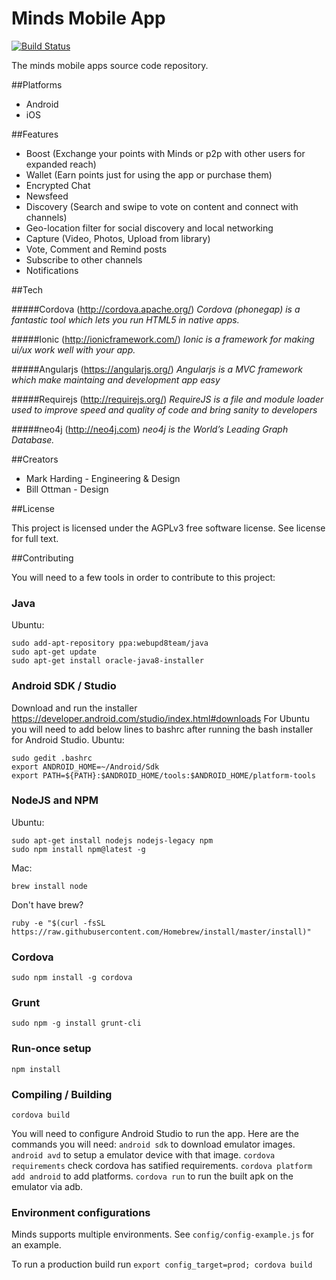Minds Mobile App
======

[![Build Status](https://magnum.travis-ci.com/Minds/mobile.svg?token=vHzWaxguqXbJqkudCFTn&branch=master)](https://magnum.travis-ci.com/Minds/mobile)

The minds mobile apps source code repository.

##Platforms
- Android
- iOS


##Features

- Boost (Exchange your points with Minds or p2p with other users for expanded reach) 
- Wallet (Earn points just for using the app or purchase them)
- Encrypted Chat 
- Newsfeed 
- Discovery (Search and swipe to vote on content and connect with channels)
- Geo-location filter for social discovery and local networking
- Capture (Video, Photos, Upload from library)
- Vote, Comment and Remind posts
- Subscribe to other channels
- Notifications

##Tech

#####Cordova (http://cordova.apache.org/)
_Cordova (phonegap) is a fantastic tool which lets you run HTML5 in native apps._

#####Ionic (http://ionicframework.com/)
_Ionic is a framework for making ui/ux work well with your app._

#####Angularjs (https://angularjs.org/)
_Angularjs is a MVC framework which make maintaing and development app easy_

#####Requirejs (http://requirejs.org/)
_RequireJS is a file and module loader used to improve speed and quality of code and bring sanity to developers_

#####neo4j (http://neo4j.com)
_neo4j is the World’s Leading Graph Database._

##Creators

- Mark Harding - Engineering & Design 
- Bill Ottman - Design

##License

This project is licensed under the AGPLv3 free software license. See license for full text. 

##Contributing

You will need to a few tools in order to contribute to this project:
### Java
Ubuntu:
```
sudo add-apt-repository ppa:webupd8team/java
sudo apt-get update
sudo apt-get install oracle-java8-installer
```

### Android SDK / Studio
Download and run the installer
https://developer.android.com/studio/index.html#downloads
For Ubuntu you will need to add below lines to bashrc after running the bash installer for Android Studio.
Ubuntu:
```
sudo gedit .bashrc
export ANDROID_HOME=~/Android/Sdk
export PATH=${PATH}:$ANDROID_HOME/tools:$ANDROID_HOME/platform-tools
```

### NodeJS and NPM

Ubuntu:
```
sudo apt-get install nodejs nodejs-legacy npm
sudo npm install npm@latest -g
```

Mac:
```
brew install node
```
Don't have brew?
```
ruby -e "$(curl -fsSL https://raw.githubusercontent.com/Homebrew/install/master/install)"
```

### Cordova
```
sudo npm install -g cordova
```

### Grunt
```
sudo npm -g install grunt-cli
```

### Run-once setup

```
npm install
```

### Compiling / Building

```
cordova build
```

You will need to configure Android Studio to run the app. Here are the commands you will need:
`android sdk` to download emulator images. `android avd` to setup a emulator device with that image.
`cordova requirements` check cordova has satified requirements.
`cordova platform add android` to add platforms. `cordova run` to run the built apk on the emulator via adb.

### Environment configurations

Minds supports multiple environments. See `config/config-example.js` for an example. 

To run a production build run `export config_target=prod; cordova build`
